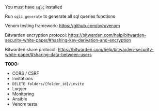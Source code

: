 You must have [`sqlc`](https://sqlc.dev/) installed

Run `sqlc generate` to generate all sql queries functions

Venom testing framework: https://github.com/ovh/venom

Bitwarden encryption protocol: https://bitwarden.com/help/bitwarden-security-white-paper/#hashing-key-derivation-and-encryption

Bitwarden share protocol: https://bitwarden.com/help/bitwarden-security-white-paper/#sharing-data-between-users

**TODO:**
- CORS / CSRF
- Invitations
- `DELETE folders/{folder_id}/invite`
- Logger
- Monitoring
- Ansible
- Venom tests
